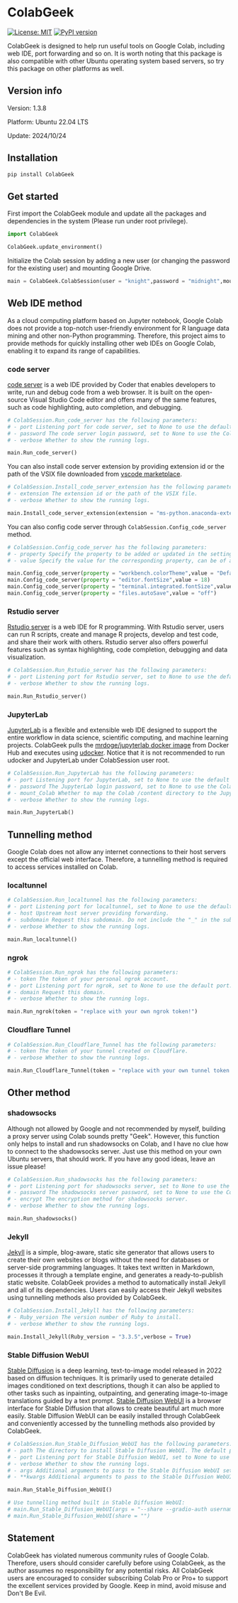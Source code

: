 # ColabGeek

[![License: MIT](https://img.shields.io/badge/License-MIT-yellow.svg)](https://github.com/yimingsun12138/ColabGeek/blob/main/LICENSE)
[![PyPI version](https://badge.fury.io/py/ColabGeek.svg)](https://badge.fury.io/py/ColabGeek)

ColabGeek is designed to help run useful tools on Google Colab, including web IDE, port forwarding and so on. It is worth noting that this package is also compatible with other Ubuntu operating system based servers, so try this package on other platforms as well.

## Version info

Version: 1.3.8

Platform: Ubuntu 22.04 LTS

Update: 2024/10/24

## Installation

```python
pip install ColabGeek
```

## Get started

First import the ColabGeek module and update all the packages and dependencies in the system (Please run under root privilege).

```python
import ColabGeek

ColabGeek.update_environment()
```

Initialize the Colab session by adding a new user (or changing the password for the existing user) and mounting Google Drive.

```python
main = ColabGeek.ColabSession(user = "knight",password = "midnight",mount_GD = True)
```

## Web IDE method

As a cloud computing platform based on Jupyter notebook, Google Colab does not provide a top-notch user-friendly environment for R language data mining and other non-Python programming. Therefore, this project aims to provide methods for quickly installing other web IDEs on Google Colab, enabling it to expand its range of capabilities.

### code server

[code server](https://github.com/coder/code-server) is a web IDE provided by Coder that enables developers to write, run and debug code from a web browser. It is built on the open-source Visual Studio Code editor and offers many of the same features, such as code highlighting, auto completion, and debugging.

```python
# ColabSession.Run_code_server has the following parameters:
# - port Listening port for code server, set to None to use the default port.
# - password The code server login password, set to None to use the ColabSession user password.
# - verbose Whether to show the running logs.

main.Run_code_server()
```

You can also install code server extension by providing extension id or the path of the VSIX file downloaded from [vscode marketplace](https://marketplace.visualstudio.com/vscode).

```python
# ColabSession.Install_code_server_extension has the following parameters:
# - extension The extension id or the path of the VSIX file.
# - verbose Whether to show the running logs.

main.Install_code_server_extension(extension = "ms-python.anaconda-extension-pack")
```

You can also config code server through `ColabSession.Config_code_server` method.

```python
# ColabSession.Config_code_server has the following parameters:
# - property Specify the property to be added or updated in the settings.json file.
# - value Specify the value for the corresponding property, can be of any type that is supported by JSON.

main.Config_code_server(property = "workbench.colorTheme",value = "Default Dark+")
main.Config_code_server(property = "editor.fontSize",value = 18)
main.Config_code_server(property = "terminal.integrated.fontSize",value = 18)
main.Config_code_server(property = "files.autoSave",value = "off")
```

### Rstudio server

[Rstudio server](https://posit.co/products/open-source/rstudio-server/) is a web IDE for R programming. With Rstudio server, users can run R scripts, create and manage R projects, develop and test code, and share their work with others. Rstudio server also offers powerful features such as syntax highlighting, code completion, debugging and data visualization.

```python
# ColabSession.Run_Rstudio_server has the following parameters:
# - port Listening port for Rstudio server, set to None to use the default port.
# - verbose Whether to show the running logs.

main.Run_Rstudio_server()
```

### JupyterLab
[JupyterLab](https://jupyterlab.readthedocs.io/en/stable/index.html) is a flexible and extensible web IDE designed to support the entire workflow in data science, scientific computing, and machine learning projects. ColabGeek pulls the [mrdoge/jupyterlab docker image](https://hub.docker.com/r/mrdoge/jupyterlab) from Docker Hub and executes using [udocker](https://github.com/indigo-dc/udocker). Notice that it is not recommended to run udocker and JupyterLab under ColabSession user root.

```python
# ColabSession.Run_JupyterLab has the following parameters:
# - port Listening port for JupyterLab, set to None to use the default port.
# - password The JupyterLab login password, set to None to use the ColabSession user password.
# - mount_Colab Whether to map the Colab /content directory to the JupyterLab container /content directory.
# - verbose Whether to show the running logs.

main.Run_JupyterLab()
```

## Tunnelling method

Google Colab does not allow any internet connections to their host servers except the official web interface. Therefore, a tunnelling method is required to access services installed on Colab.

### localtunnel

```python
# ColabSession.Run_localtunnel has the following parameters:
# - port Listening port for localtunnel, set to None to use the default port.
# - host Upstream host server providing forwarding.
# - subdomain Request this subdomain. Do not include the "_" in the subdomain.
# - verbose Whether to show the running logs.

main.Run_localtunnel()
```

### ngrok

```python
# ColabSession.Run_ngrok has the following parameters:
# - token The token of your personal ngrok account.
# - port Listening port for ngrok, set to None to use the default port.
# - domain Request this domain.
# - verbose Whether to show the running logs.

main.Run_ngrok(token = "replace with your own ngrok token!")
```

### Cloudflare Tunnel

```python
# ColabSession.Run_Cloudflare_Tunnel has the following parameters:
# - token The token of your tunnel created on Cloudflare.
# - verbose Whether to show the running logs.

main.Run_Cloudflare_Tunnel(token = "replace with your own tunnel token!")
```

## Other method

### shadowsocks

Although not allowed by Google and not recommended by myself, building a proxy server using Colab sounds pretty "Geek". However, this function only helps to install and run shadowsocks on Colab, and I have no clue how to connect to the shadowsocks server. Just use this method on your own Ubuntu servers, that should work. If you have any good ideas, leave an issue please!

```python
# ColabSession.Run_shadowsocks has the following parameters:
# - port Listening port for shadowsocks server, set to None to use the default port.
# - password The shadowsocks server password, set to None to use the ColabSession user password.
# - encrypt The encryption method for shadowsocks server.
# - verbose Whether to show the running logs.

main.Run_shadowsocks()
```

### Jekyll

[Jekyll](https://jekyllrb.com/) is a simple, blog-aware, static site generator that allows users to create their own websites or blogs without the need for databases or server-side programming languages. It takes text written in Markdown, processes it through a template engine, and generates a ready-to-publish static website. ColabGeek provides a method to automatically install Jekyll and all of its dependencies. Users can easily access their Jekyll websites using tunnelling methods also provided by ColabGeek.

```python
# ColabSession.Install_Jekyll has the following parameters:
# - Ruby_version The version number of Ruby to install.
# - verbose Whether to show the running logs.

main.Install_Jekyll(Ruby_version = "3.3.5",verbose = True)
```

### Stable Diffusion WebUI

[Stable Diffusion](https://github.com/CompVis/stable-diffusion) is a deep learning, text-to-image model released in 2022 based on diffusion techniques. It is primarily used to generate detailed images conditioned on text descriptions, though it can also be applied to other tasks such as inpainting, outpainting, and generating image-to-image translations guided by a text prompt. [Stable Diffusion WebUI](https://github.com/AUTOMATIC1111/stable-diffusion-webui) is a browser interface for Stable Diffusion that allows to create beautiful art much more easily. Stable Diffusion WebUI can be easily installed through ColabGeek and conveniently accessed by the tunnelling methods also provided by ColabGeek.

```python
# ColabSession.Run_Stable_Diffusion_WebUI has the following parameters:
# - path The directory to install Stable Diffusion WebUI. The default path is in /tmp.
# - port Listening port for Stable Diffusion WebUI, set to None to use the default port.
# - verbose Whether to show the running logs.
# - args Additional arguments to pass to the Stable Diffusion WebUI setup script.
# - **kwargs Additional arguments to pass to the Stable Diffusion WebUI setup script. Cannot be used in conjunction with the args parameter.

main.Run_Stable_Diffusion_WebUI()

# Use tunnelling method built in Stable Diffusion WebUI:
# main.Run_Stable_Diffusion_WebUI(args = "--share --gradio-auth username:password")
# main.Run_Stable_Diffusion_WebUI(share = "")
```

## Statement

ColabGeek has violated numerous community rules of Google Colab. Therefore, users should consider carefully before using ColabGeek, as the author assumes no responsibility for any potential risks. All ColabGeek users are encouraged to consider subscribing Colab Pro or Pro+ to support the excellent services provided by Google. Keep in mind, avoid misuse and Don't Be Evil.
